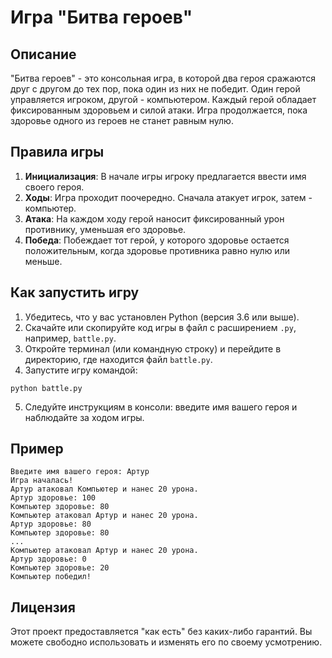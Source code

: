 # Игра "Битва героев"

## Описание

"Битва героев" - это консольная игра, в которой два героя сражаются друг с другом до тех пор, пока один из них не победит. Один герой управляется игроком, другой - компьютером. Каждый герой обладает фиксированным здоровьем и силой атаки. Игра продолжается, пока здоровье одного из героев не станет равным нулю.

## Правила игры

1. **Инициализация**: В начале игры игроку предлагается ввести имя своего героя.
2. **Ходы**: Игра проходит поочередно. Сначала атакует игрок, затем - компьютер.
3. **Атака**: На каждом ходу герой наносит фиксированный урон противнику, уменьшая его здоровье.
4. **Победа**: Побеждает тот герой, у которого здоровье остается положительным, когда здоровье противника равно нулю или меньше.

## Как запустить игру

1. Убедитесь, что у вас установлен Python (версия 3.6 или выше).
2. Скачайте или скопируйте код игры в файл с расширением `.py`, например, `battle.py`.
3. Откройте терминал (или командную строку) и перейдите в директорию, где находится файл `battle.py`.
4. Запустите игру командой:

```
python battle.py
```

5. Следуйте инструкциям в консоли: введите имя вашего героя и наблюдайте за ходом игры.

## Пример

```
Введите имя вашего героя: Артур
Игра началась!
Артур атаковал Компьютер и нанес 20 урона.
Артур здоровье: 100
Компьютер здоровье: 80
Компьютер атаковал Артур и нанес 20 урона.
Артур здоровье: 80
Компьютер здоровье: 80
...
Компьютер атаковал Артур и нанес 20 урона.
Артур здоровье: 0
Компьютер здоровье: 20
Компьютер победил!
```

## Лицензия

Этот проект предоставляется "как есть" без каких-либо гарантий. Вы можете свободно использовать и изменять его по своему усмотрению.
